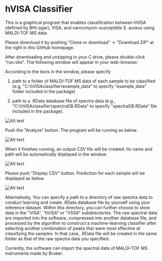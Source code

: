 # hVISA Classifier

This is a graphical program that enables classification between hVISA (defined by BHI-agar), VISA, and vancomycin-susceptible S. aureus using MALDI-TOF MS data.  

Please download it by pushing "Clone or download" -> "Download ZIP" at the right in this GitHub homepage.

After downloading and unzipping in your C drive, please double-click "run.vbs".  The following window will appear in your web-browser.  

According to the texts in the window, please specify 
1) path to a folder of MALDI-TOF MS data of each sample to be classified (e.g, "C:\hVISAclassifier\example_data" to specify "example_data" folder included in the package)

2) path to a .RData database file of spectra data (e.g., "C:\hVISAclassifier\spectraDB.RData" to specify "spectraDB.RData" file included in the package). 

![Alt text](http://yahara.hustle.ne.jp/projects/hVISAclassifier/hVISAclassifier_main_window1.png "hVISAclassifier_main_window1")

Push the "Analyze" button.  The program will be running as below.


![Alt text](http://yahara.hustle.ne.jp/projects/hVISAclassifier/hVISAclassifier_main_window3.png "hVISAclassifier_main_window3")

When it finishes running, an output CSV file will be created.  Its name and path will be automatically displayed in the window.

![Alt text](http://yahara.hustle.ne.jp/projects/hVISAclassifier/hVISAclassifier_main_window4.png "hVISAclassifier_main_window4")

Please push "Display CSV" button.  Prediction for each sample will be displayed as below.

![Alt text](http://yahara.hustle.ne.jp/projects/hVISAclassifier/hVISAclassifier_main_window5.png "hVISAclassifier_main_window5")

Alternatively, You can specify a path to a directory of raw spectra data to conduct learning and create .RData database file by yourself using your reference dataset.  Within this directory, you can further choose to store data in the "VISA", "hVISA" or "VSSA" subdirectories. The raw spectral data are imported into the software, compressed into another database file, and processed by the algorithm to construct a machine-learning classifier after selecting another combination of peaks that were most effective at classifying the samples.  In that case, .RData file will be created in the same folder as that of the raw spectra data you specified.

Currently, the software can import the spectral data of MALDI-TOF MS instruments made by Bruker.
